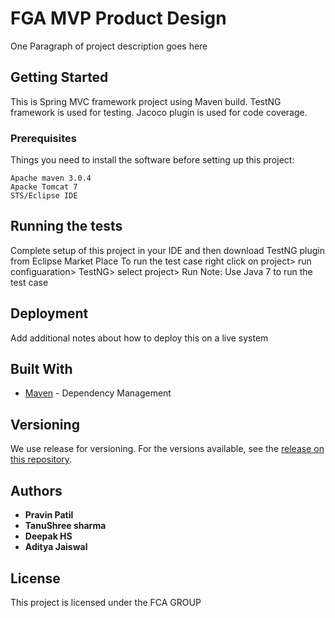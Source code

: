 # FGA MVP Product Design

One Paragraph of project description goes here

## Getting Started

This is Spring MVC framework project using Maven build.
TestNG framework is used for testing.
Jacoco plugin is used for code coverage.

### Prerequisites

Things you need to install the software before setting up this project:

```
Apache maven 3.0.4
Apacke Tomcat 7
STS/Eclipse IDE
```

## Running the tests

Complete setup of this project in your IDE and then download TestNG plugin from Eclipse Market Place
To run the test case 
right click on project> run configuaration> TestNG> select project> Run
Note: Use Java 7 to run the test case


## Deployment

Add additional notes about how to deploy this on a live system

## Built With

* [Maven](https://maven.apache.org/) - Dependency Management


## Versioning

We use release for versioning. For the versions available, see the [release on this repository](https://github.com/your/project/tags). 

## Authors

* **Pravin Patil**
* **TanuShree sharma**
* **Deepak HS**
* **Aditya Jaiswal**

## License

This project is licensed under the FCA GROUP
